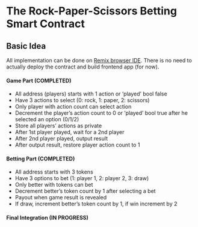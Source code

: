 # The Rock-Paper-Scissors Betting Smart Contract

## Basic Idea

All implementation can be done on [Remix browser IDE](https://remix.ethereum.org).
There is no need to actually deploy the contract and build frontend app (for now).

#### Game Part (COMPLETED)
- All address (players) starts with 1 action or ‘played’ bool false
- Have 3 actions to select (0: rock, 1: paper, 2: scissors)
- Only player with action count can select action
- Decrement the player’s action count to 0 or ‘played’ bool true after he selected an option (0/1/2)
- Store all players’ actions as private
- After 1st player played, wait for a 2nd player
- After 2nd player played, output result
- After output result, restore player action count to 1

#### Betting Part (COMPLETED)
- All address starts with 3 tokens
- Have 3 options to bet (1: player 1, 2: player 2, 3: draw)
- Only better with tokens can bet
- Decrement better’s token count by 1 after selecting a bet
- Payout when game result is revealed
- If draw, increment better’s token count by 1, if win increment by 2

#### Final Integration (IN PROGRESS)
